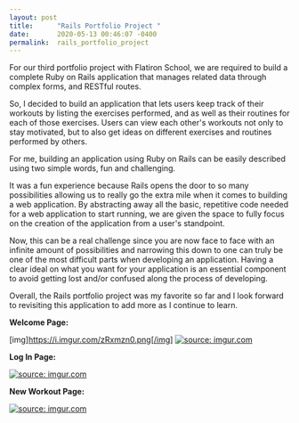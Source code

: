 ```yaml
---
layout: post
title:      "Rails Portfolio Project "
date:       2020-05-13 00:46:07 -0400
permalink:  rails_portfolio_project
---
```



For our third portfolio project with Flatiron School, we are required to build a complete Ruby on Rails application that manages related data through complex forms, and RESTful routes.

So, I decided to build an application that lets users keep track of their workouts by listing the exercises performed, and as well as their routines for each of those exercises. Users can view each other's workouts not only to stay motivated, but to also get ideas on different exercises and routines performed by others.

For me, building an application using Ruby on Rails can be easily described using two simple words, fun and challenging.

It was a fun experience because Rails opens the door to so many possibilities allowing us to really go the extra mile when it comes to building a web application. By abstracting away all the basic, repetitive code needed for a web application to start running, we are given the space to fully focus on the creation of the application from a user's standpoint.

Now, this can be a real challenge since you are now face to face with an infinite amount of possibilities and narrowing this down to one can truly be one of the most difficult parts when developing an application.  Having a clear ideal on what you want for your application is an essential component to avoid getting lost and/or confused along the process of developing.

Overall, the Rails portfolio project was my favorite so far and I look forward to revisiting this application to add more as I continue to learn.

**Welcome Page:**

[img]https://i.imgur.com/zRxmzn0.png[/img]
<a href="https://imgur.com/zRxmzn0"><img src="https://imgur.com/zRxmzn0.png" title="source: imgur.com" /></a>

**Log In Page:**

<a href="https://imgur.com/l2kKSvV"><img src="https://imgur.com/l2kKSvV.png" title="source: imgur.com" /></a>

**New Workout Page:**

<a href="https://imgur.com/BjuF9EA"><img src="https://imgur.com/BjuF9EA.png" title="source: imgur.com" /></a>



